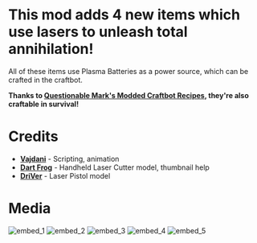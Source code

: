 # This mod adds 4 new items which use lasers to unleash total annihilation!
All of these items use Plasma Batteries as a power source, which can be crafted in the craftbot.

**Thanks to [Questionable Mark's Modded Craftbot Recipes](https://steamcommunity.com/sharedfiles/filedetails/?id=2816900681), they're also craftable in survival!**

# Credits
- **[Vajdani](https://steamcommunity.com/profiles/76561198239793064)** - Scripting, animation
- **[Dart Frog](https://steamcommunity.com/id/Dart_Frog)** - Handheld Laser Cutter model, thumbnail help
- **[DriVer](https://steamcommunity.com/profiles/76561198280635682)** - Laser Pistol model

# Media
![embed_1](https://images.steamusercontent.com/ugc/2028349797225056723/9000F08FEE75A0EEDA792F6D3B506DE47D788ADE/)
![embed_2](https://images.steamusercontent.com/ugc/2028349797225065508/0431EDFE91A9651C70DDFB1644586601822FA84F/)
![embed_3](https://images.steamusercontent.com/ugc/2028349797225070894/66780052C9B5241E28540BA6D5220503B38BBC67/)
![embed_4](https://images.steamusercontent.com/ugc/2028349797225077182/69D36A7E2569834EE55599497DF75D9D7152B7CA/)
![embed_5](https://images.steamusercontent.com/ugc/2028349797225228092/41B731D1F9614D4F93D299606BEDDAA452A46336/)